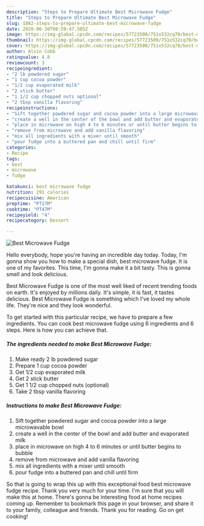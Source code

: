 ```yaml
---
description: "Steps to Prepare Ultimate Best Microwave Fudge"
title: "Steps to Prepare Ultimate Best Microwave Fudge"
slug: 1882-steps-to-prepare-ultimate-best-microwave-fudge
date: 2020-06-30T00:59:47.505Z
image: https://img-global.cpcdn.com/recipes/57723500/751x532cq70/best-microwave-fudge-recipe-main-photo.jpg
thumbnail: https://img-global.cpcdn.com/recipes/57723500/751x532cq70/best-microwave-fudge-recipe-main-photo.jpg
cover: https://img-global.cpcdn.com/recipes/57723500/751x532cq70/best-microwave-fudge-recipe-main-photo.jpg
author: Alvin Cobb
ratingvalue: 4.8
reviewcount: 3
recipeingredient:
- "2 lb powdered sugar"
- "1 cup cocoa powder"
- "1/2 cup evaporated milk"
- "2 stick butter"
- "1 1/2 cup chopped nuts optional"
- "2 tbsp vanilla flavoring"
recipeinstructions:
- "Sift together powdered sugar and cocoa powder into a large microwavable bowl"
- "create a well in the center of the bowl and add butter and evaporated milk"
- "place in microwave on high 4 to 6 minutes or until butter begins to bubble"
- "remove from microwave and add vanilla flavoring"
- "mix all ingredients with a mixer until smooth"
- "pour fudge into a buttered pan and chill until firm"
categories:
- Recipe
tags:
- best
- microwave
- fudge

katakunci: best microwave fudge 
nutrition: 291 calories
recipecuisine: American
preptime: "PT17M"
cooktime: "PT47M"
recipeyield: "4"
recipecategory: Dessert

---
```



![Best Microwave Fudge](https://img-global.cpcdn.com/recipes/57723500/751x532cq70/best-microwave-fudge-recipe-main-photo.jpg)

Hello everybody, hope you're having an incredible day today. Today, I'm gonna show you how to make a special dish, best microwave fudge. It is one of my favorites. This time, I'm gonna make it a bit tasty. This is gonna smell and look delicious.



Best Microwave Fudge is one of the most well liked of recent trending foods on earth. It's enjoyed by millions daily. It's simple, it is fast, it tastes delicious. Best Microwave Fudge is something which I've loved my whole life. They're nice and they look wonderful.


To get started with this particular recipe, we have to prepare a few ingredients. You can cook best microwave fudge using 6 ingredients and 6 steps. Here is how you can achieve that.

<!--inarticleads1-->

##### The ingredients needed to make Best Microwave Fudge:

1. Make ready 2 lb powdered sugar
1. Prepare 1 cup cocoa powder
1. Get 1/2 cup evaporated milk
1. Get 2 stick butter
1. Get 1 1/2 cup chopped nuts (optional)
1. Take 2 tbsp vanilla flavoring




<!--inarticleads2-->

##### Instructions to make Best Microwave Fudge:

1. Sift together powdered sugar and cocoa powder into a large microwavable bowl
1. create a well in the center of the bowl and add butter and evaporated milk
1. place in microwave on high 4 to 6 minutes or until butter begins to bubble
1. remove from microwave and add vanilla flavoring
1. mix all ingredients with a mixer until smooth
1. pour fudge into a buttered pan and chill until firm




So that is going to wrap this up with this exceptional food best microwave fudge recipe. Thank you very much for your time. I'm sure that you will make this at home. There's gonna be interesting food at home recipes coming up. Remember to bookmark this page in your browser, and share it to your family, colleague and friends. Thank you for reading. Go on get cooking!

